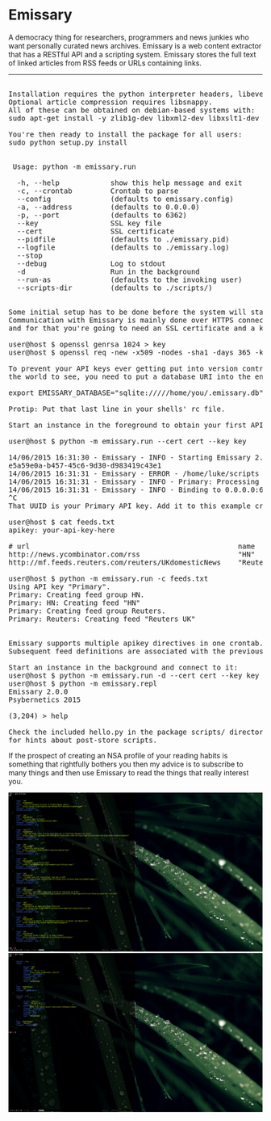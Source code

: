 Emissary
========

A democracy thing for researchers, programmers and news junkies who want personally curated news archives.
Emissary is a web content extractor that has a RESTful API and a scripting system.
Emissary stores the full text of linked articles from RSS feeds or URLs containing links.

--------
<pre>

Installation requires the python interpreter headers, libevent, libxml2 and libxslt headers.
Optional article compression requires libsnappy. 
All of these can be obtained on debian-based systems with:
sudo apt-get install -y zlib1g-dev libxml2-dev libxslt1-dev python-dev libevent-dev libsnappy-dev

You're then ready to install the package for all users:
sudo python setup.py install


 Usage: python -m emissary.run <args>

  -h, --help            show this help message and exit
  -c, --crontab         Crontab to parse
  --config              (defaults to emissary.config)
  -a, --address         (defaults to 0.0.0.0)
  -p, --port            (defaults to 6362)
  --key                 SSL key file
  --cert                SSL certificate
  --pidfile             (defaults to ./emissary.pid)
  --logfile             (defaults to ./emissary.log)
  --stop                
  --debug               Log to stdout
  -d                    Run in the background
  --run-as              (defaults to the invoking user)
  --scripts-dir         (defaults to ./scripts/)


Some initial setup has to be done before the system will start.
Communication with Emissary is mainly done over HTTPS connections
and for that you're going to need an SSL certificate and a key:

user@host $ openssl genrsa 1024 > key
user@host $ openssl req -new -x509 -nodes -sha1 -days 365 -key key > cert

To prevent your API keys ever getting put into version control for all
the world to see, you need to put a database URI into the environment:

export EMISSARY_DATABASE="sqlite://///home/you/.emissary.db"

Protip: Put that last line in your shells' rc file.

Start an instance in the foreground to obtain your first API key:

user@host $ python -m emissary.run --cert cert --key key

14/06/2015 16:31:30 - Emissary - INFO - Starting Emissary 2.0.0.
e5a59e0a-b457-45c6-9d30-d983419c43e1
14/06/2015 16:31:31 - Emissary - ERROR - /home/luke/scripts isn't a valid system path.
14/06/2015 16:31:31 - Emissary - INFO - Primary: Processing feed groups.
14/06/2015 16:31:31 - Emissary - INFO - Binding to 0.0.0.0:6362
^C
That UUID is your Primary API key. Add it to this example crontab:

user@host $ cat feeds.txt
apikey: your-api-key-here

# url                                                 name         group     minute  hour    day     month   weekday
http://news.ycombinator.com/rss                       "HN"         "HN"      15!     *       *       *       *
http://mf.feeds.reuters.com/reuters/UKdomesticNews    "Reuters UK" "Reuters" 0       3!      *       *       *

user@host $ python -m emissary.run -c feeds.txt
Using API key "Primary".
Primary: Creating feed group HN.
Primary: HN: Creating feed "HN"
Primary: Creating feed group Reuters.
Primary: Reuters: Creating feed "Reuters UK"


Emissary supports multiple apikey directives in one crontab.
Subsequent feed definitions are associated with the previous key.

Start an instance in the background and connect to it:
user@host $ python -m emissary.run -d --cert cert --key key
user@host $ python -m emissary.repl
Emissary 2.0.0
Psybernetics 2015

(3,204) > help

Check the included hello.py in the package scripts/ directory
for hints about post-store scripts.
</pre>

If the prospect of creating an NSA profile of your reading habits is
something that rightfully bothers you then my advice is to subscribe
to many things and then use Emissary to read the things that really 
interest you.


![Alt text](doc/emissary2.png?raw=true "Articles")
![Alt text](doc/emissary3.png?raw=true "Feed Groups")
